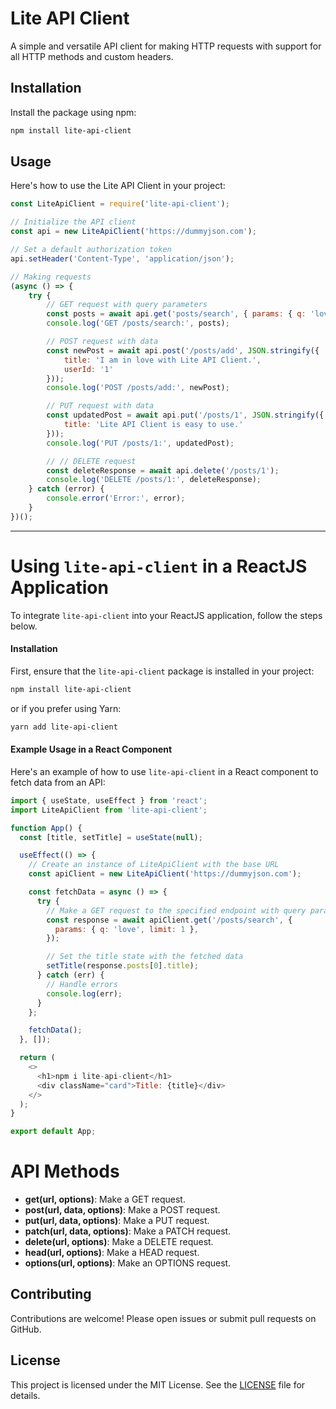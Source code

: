 
# Lite API Client

A simple and versatile API client for making HTTP requests with support for all HTTP methods and custom headers.

## Installation

Install the package using npm:

```bash
npm install lite-api-client
```


## Usage

Here's how to use the Lite API Client in your project:

```javascript
const LiteApiClient = require('lite-api-client');

// Initialize the API client
const api = new LiteApiClient('https://dummyjson.com');

// Set a default authorization token
api.setHeader('Content-Type', 'application/json');

// Making requests
(async () => {
    try {
        // GET request with query parameters
        const posts = await api.get('posts/search', { params: { q: 'love', limit: 1 } });
        console.log('GET /posts/search:', posts);

        // POST request with data
        const newPost = await api.post('/posts/add', JSON.stringify({
            title: 'I am in love with Lite API Client.',
            userId: '1'
        }));
        console.log('POST /posts/add:', newPost);

        // PUT request with data
        const updatedPost = await api.put('/posts/1', JSON.stringify({
            title: 'Lite API Client is easy to use.'
        }));
        console.log('PUT /posts/1:', updatedPost);

        // // DELETE request
        const deleteResponse = await api.delete('/posts/1');
        console.log('DELETE /posts/1:', deleteResponse);
    } catch (error) {
        console.error('Error:', error);
    }
})();
```



---

# Using `lite-api-client` in a ReactJS Application

To integrate `lite-api-client` into your ReactJS application, follow the steps below.

#### Installation

First, ensure that the `lite-api-client` package is installed in your project:

```bash
npm install lite-api-client
```

or if you prefer using Yarn:

```bash
yarn add lite-api-client
```

#### Example Usage in a React Component

Here's an example of how to use `lite-api-client` in a React component to fetch data from an API:

```javascript
import { useState, useEffect } from 'react';
import LiteApiClient from 'lite-api-client';

function App() {
  const [title, setTitle] = useState(null);

  useEffect(() => {
    // Create an instance of LiteApiClient with the base URL
    const apiClient = new LiteApiClient('https://dummyjson.com');

    const fetchData = async () => {
      try {
        // Make a GET request to the specified endpoint with query parameters
        const response = await apiClient.get('/posts/search', {
          params: { q: 'love', limit: 1 },
        });

        // Set the title state with the fetched data
        setTitle(response.posts[0].title);
      } catch (err) {
        // Handle errors
        console.log(err);
      }
    };

    fetchData();
  }, []);

  return (
    <>
      <h1>npm i lite-api-client</h1>
      <div className="card">Title: {title}</div>
    </>
  );
}

export default App;
```


# API Methods

- **get(url, options)**: Make a GET request.
- **post(url, data, options)**: Make a POST request.
- **put(url, data, options)**: Make a PUT request.
- **patch(url, data, options)**: Make a PATCH request.
- **delete(url, options)**: Make a DELETE request.
- **head(url, options)**: Make a HEAD request.
- **options(url, options)**: Make an OPTIONS request.

## Contributing

Contributions are welcome! Please open issues or submit pull requests on GitHub.

## License

This project is licensed under the MIT License. See the [LICENSE](LICENSE) file for details.